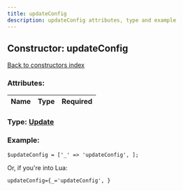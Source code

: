 ```yaml
---
title: updateConfig
description: updateConfig attributes, type and example
---
```

## Constructor: updateConfig  
[Back to constructors index](index.md)



### Attributes:

| Name     |    Type       | Required |
|----------|:-------------:|---------:|



### Type: [Update](../types/Update.md)


### Example:

```
$updateConfig = ['_' => 'updateConfig', ];
```  

Or, if you're into Lua:  


```
updateConfig={_='updateConfig', }

```


